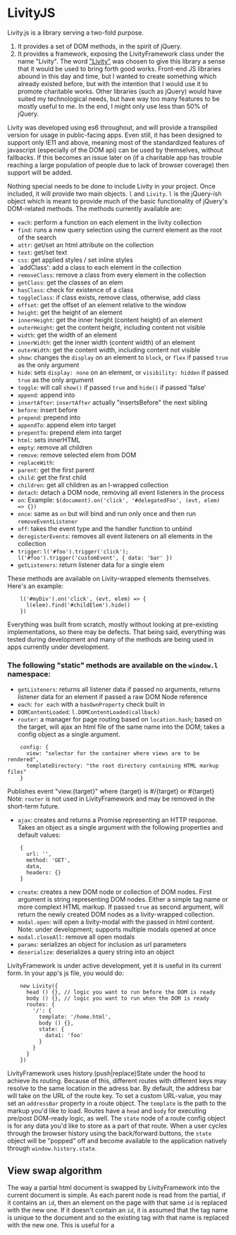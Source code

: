 # LivityJS
Livity.js is a library serving a two-fold purpose.
1. It provides a set of DOM methods, in the spirit of jQuery.
2. It provides a framework, exposing the LivityFramework class under the name "Livity".
The word ["Livity"](https://en.wikipedia.org/wiki/Livity_(spiritual_concept)) was chosen to give this library a sense that it would be used to bring forth good works.  Front-end JS libraries abound in this day and time, but I wanted to create something which already existed before, but with the intention that I would use it to promote charitable works.  Other libraries (such as jQuery) would have suited my technological needs, but have way too many features to be mostly useful to me.  In the end, I might only use less than 50% of jQuery.  

Livity was developed using es6 throughout, and will provide a transpiled version for usage in public-facing apps.  Even still, it has been designed to support only IE11 and above, meaning most of the standardized features of javascript (especially of the DOM api) can be used by themselves, without fallbacks.  If this becomes an issue later on (if a charitable app has trouble reaching a large population of people due to lack of browser coverage) then support will be added.

Nothing special needs to be done to include Livity in your project.  Once included, it will provide two main objects.  `l` and `Livity`.  `l` is the jQuery-ish object which is meant to provide much of the basic functionality of jQuery's DOM-related methods.  The methods currently available are:

* `each`: perform a function on each element in the livity collection
* `find`: runs a new query selection using the current element as the root of the search
* `attr`: get/set an html attribute on the collection
* `text`: get/set text
* `css`: get applied styles / set inline styles
* `addClass': add a class to each element in the collection
* `removeClass`: remove a class from every element in the collection
* `getClass`: get the classes of an elem
* `hasClass`: check for existence of a class
* `toggleClass`: if class exists, remove class, otherwise, add class
* `offset`: get the offset of an element relative to the window
* `height`: get the height of an element
* `innerHeight`: get the inner height (content height) of an element
* `outerHeight`: get the content height, including content not visible
* `width`: get the width of an element
* `innerWidth`: get the inner width (content width) of an element
* `outerWidth`: get the content width, including content not visible
* `show`: changes the `display` on an element to `block`, or `flex` if passed `true` as the only argument
* `hide`: sets `display: none` on an element, or `visibility: hidden` if passed `true` as the only argument
* `toggle`: will call `show()` if passed `true` and `hide()` if passed 'false'
* `append`: append into
* `insertAfter`: `insertAfter` actually "insertsBefore" the next sibling
* `before`: insert before
* `prepend`: prepend into
* `appendTo`: append elem into target
* `prepentTo`: prepend elem into target
* `html`: sets innerHTML
* `empty`: remove all children
* `remove`: remove selected elem from DOM
* `replaceWith`: 
* `parent`: get the first parent
* `child`: get the first child
* `children`: get all children as an l-wrapped collection
* `detach`: detach a DOM node, removing all event listeners in the process
* `on`: Example: `$(document).on('click', '#delegatedFoo', (evt, elem) => {})`
* `once`: same as `on` but will bind and run only once and then run `removeEventListener`
* `off`: takes the event type and the handler function to unbind
* `deregisterEvents`: removes all event listeners on all elements in the collection
* `trigger`: `l('#foo').trigger('click'); l('#foo').trigger('customEvent', { data: 'bar' })`
* `getListeners`: return listener data for a single elem

These methods are available on Livity-wrapped elements themselves.  Here's an example:
```
    l('#myDiv').on('click', (evt, elem) => {
      l(elem).find('#childElem').hide()      
    })
```

Everything was built from scratch, mostly without looking at pre-existing implementations, so there may be defects.  That being said, everything was tested during development and many of the methods are being used in apps currently under development.

### The following "static" methods are available on the `window.l` namespace:
* `getListeners`: returns all listener data if passed no arguments, returns listener data for an element if passed a raw DOM Node reference
* `each`: `for each` with a `hasOwnProperty` check built in
* `DOMContentLoaded`: `l.DOMContentLoaded(callback)`
* `router`: a manager for page routing based on `location.hash`; based on the target, will ajax an html file of the same name into the DOM; takes a config object as a single argument.  
```
    config: {
      view: "selector for the container where views are to be rendered",
      templateDirectory: "the root directory containing HTML markup files"
    }
```
Publishes event "view.{target}" where {target} is #/{target} or #{target}
Note: `router` is not used in LivityFramework and may be removed in the short-term future.
* `ajax`: creates and returns a Promise representing an HTTP response.  Takes an object as a single argument with the following properties and default values:
```
    {
      url: '',
      method: 'GET',
      data,
      headers: {}
    } 
```
* `create`: creates a new DOM node or collection of DOM nodes.  First argument is string representing DOM nodes.  Either a simple tag name or more complext HTML markup.  If passed `true` as second argument, will return the newly created DOM nodes as a livity-wrapped collection.
* `modal.open`: will open a livity-modal with the passed in html content.  Note: under development; supports multiple modals opened at once
* `modal.closeAll`: remove all open modals
* `params`: serializes an object for inclusion as url parameters
* `deserialize`: deserializes a query string into an object

LivityFramework is under active development, yet it is useful in its current form.  In your app's js file, you would do:
```
    new Livity({
      head () {}, // logic you want to run before the DOM is ready
      body () {}, // logic you want to run when the DOM is ready
      routes: {
        '/': {
          template: '/home.html',
          body () {},
          state: {
            data1: 'foo'
          }
        }
      }
    })
```

LivityFramework uses history.(push|replace)State under the hood to achieve its routing.  Because of this, different routes with different keys may resolve to the same location in the adress bar.  By default, the address bar will take on the URL of the route key.  To set a custom URL-value, you may set an `addressBar` property in a route object.  The `template` is the path to the markup you'd like to load.  Routes have a `head` and `body` for executing pre/post DOM-ready logic, as well.  The `state` node of a route config object is for any data you'd like to store as a part of that route.  When a user cycles through the browser history using the back/forward buttons, the `state` object will be "popped" off and become available to the application natively through `window.history.state`.  

## View swap algorithm
The way a partial html document is swapped by LivityFramework into the current document is simple.  As each parent node is read from the partial, if it contains an `id`, then an element on the page with that same `id` is replaced with the new one.  If it doesn't contain an `id`, it is assumed that the tag name is unique to the document and so the existing tag with that name is replaced with the new one.  This is useful for a <title>, but the real reason it was built this way was to accomodate apps which have the general structure of having three nodes inside of the <body>: <header></header><main></main><footer></footer>.  

## To be implemented
Not yet implemented is application recovery, which had space for it built into LivityFramework from the ground-up.  Basically, the user will be given the option for the feature, and if utilized, the user's application history would be saved as objects in localStorage, and recreated when the user returned.  A "URL generator" will also be built, which will allow the user to generate a URL to share with another person which will place the other person at the exact state in the application the user is in.
